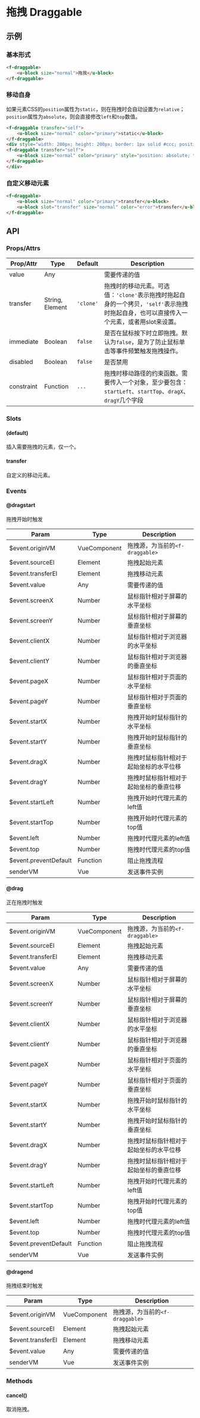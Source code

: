# 拖拽 Draggable

## 示例
### 基本形式

``` html
<f-draggable>
    <u-block size="normal">拖我</u-block>
</f-draggable>
```

### 移动自身

如果元素CSS的`position`属性为`static`，则在拖拽时会自动设置为`relative`；`position`属性为`absolute`，则会直接修改`left`和`top`数值。

``` html
<f-draggable transfer="self">
    <u-block size="normal" color="primary">static</u-block>
</f-draggable>
<div style="width: 200px; height: 200px; border: 1px solid #ccc; position: relative; overflow: auto; margin: 10px 0;">
<f-draggable transfer="self">
    <u-block size="normal" color="primary" style="position: absolute; top: 50px; left: 50px;">absolute</u-block>
</f-draggable>
</div>
```

### 自定义移动元素

``` html
<f-draggable>
    <u-block size="normal" color="primary">transfer</u-block>
    <u-block slot="transfer" size="normal" color="error">transfer</u-block>
</f-draggable>
```

## API
### Props/Attrs

| Prop/Attr | Type | Default | Description |
| --------- | ---- | ------- | ----------- |
| value | Any |  | 需要传递的值 |
| transfer | String, Element | `'clone'` | 拖拽时的移动元素。可选值：`'clone'`表示拖拽时拖起自身的一个拷贝，`'self'`表示拖拽时拖起自身，也可以直接传入一个元素，或者用slot来设置。 |
| immediate | Boolean | `false` | 是否在鼠标按下时立即拖拽。默认为`false`，是为了防止鼠标单击等事件频繁触发拖拽操作。 |
| disabled | Boolean | `false` | 是否禁用 |
| constraint | Function | `...` | 拖拽时移动路径的约束函数。需要传入一个对象，至少要包含：`startLeft`、`startTop`、`dragX`、`dragY`几个字段 |

### Slots

#### (default)

插入需要拖拽的元素，仅一个。

#### transfer

自定义的移动元素。

### Events

#### @dragstart

拖拽开始时触发

| Param | Type | Description |
| ----- | ---- | ----------- |
| $event.originVM | VueComponent | 拖拽源，为当前的`<f-draggable>` |
| $event.sourceEl | Element | 拖拽起始元素 |
| $event.transferEl | Element | 拖拽移动元素 |
| $event.value | Any | 需要传递的值 |
| $event.screenX | Number | 鼠标指针相对于屏幕的水平坐标 |
| $event.screenY | Number | 鼠标指针相对于屏幕的垂直坐标 |
| $event.clientX | Number | 鼠标指针相对于浏览器的水平坐标 |
| $event.clientY | Number | 鼠标指针相对于浏览器的垂直坐标 |
| $event.pageX | Number | 鼠标指针相对于页面的水平坐标 |
| $event.pageY | Number | 鼠标指针相对于页面的垂直坐标 |
| $event.startX | Number | 拖拽开始时鼠标指针的水平坐标 |
| $event.startY | Number | 拖拽开始时鼠标指针的垂直坐标 |
| $event.dragX | Number | 拖拽时鼠标指针相对于起始坐标的水平位移 |
| $event.dragY | Number | 拖拽时鼠标指针相对于起始坐标的垂直位移 |
| $event.startLeft | Number | 拖拽开始时代理元素的left值 |
| $event.startTop | Number | 拖拽开始时代理元素的top值 |
| $event.left | Number | 拖拽时代理元素的left值 |
| $event.top | Number | 拖拽时代理元素的top值 |
| $event.preventDefault | Function | 阻止拖拽流程 |
| senderVM | Vue | 发送事件实例 |

#### @drag

正在拖拽时触发

| Param | Type | Description |
| ----- | ---- | ----------- |
| $event.originVM | VueComponent | 拖拽源，为当前的`<f-draggable>` |
| $event.sourceEl | Element | 拖拽起始元素 |
| $event.transferEl | Element | 拖拽移动元素 |
| $event.value | Any | 需要传递的值 |
| $event.screenX | Number | 鼠标指针相对于屏幕的水平坐标 |
| $event.screenY | Number | 鼠标指针相对于屏幕的垂直坐标 |
| $event.clientX | Number | 鼠标指针相对于浏览器的水平坐标 |
| $event.clientY | Number | 鼠标指针相对于浏览器的垂直坐标 |
| $event.pageX | Number | 鼠标指针相对于页面的水平坐标 |
| $event.pageY | Number | 鼠标指针相对于页面的垂直坐标 |
| $event.startX | Number | 拖拽开始时鼠标指针的水平坐标 |
| $event.startY | Number | 拖拽开始时鼠标指针的垂直坐标 |
| $event.dragX | Number | 拖拽时鼠标指针相对于起始坐标的水平位移 |
| $event.dragY | Number | 拖拽时鼠标指针相对于起始坐标的垂直位移 |
| $event.startLeft | Number | 拖拽开始时代理元素的left值 |
| $event.startTop | Number | 拖拽开始时代理元素的top值 |
| $event.left | Number | 拖拽时代理元素的left值 |
| $event.top | Number | 拖拽时代理元素的top值 |
| $event.preventDefault | Function | 阻止拖拽流程 |
| senderVM | Vue | 发送事件实例 |

#### @dragend

拖拽结束时触发

| Param | Type | Description |
| ----- | ---- | ----------- |
| $event.originVM | VueComponent | 拖拽源，为当前的`<f-draggable>` |
| $event.sourceEl | Element | 拖拽起始元素 |
| $event.transferEl | Element | 拖拽移动元素 |
| $event.value | Any | 需要传递的值 |
| senderVM | Vue | 发送事件实例 |

### Methods

#### cancel()

取消拖拽。
